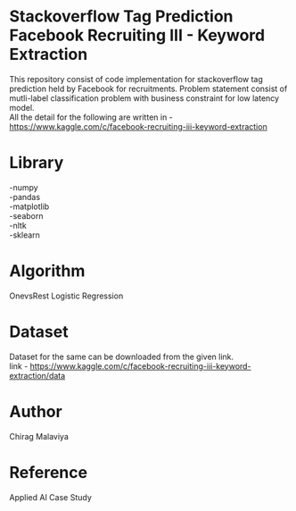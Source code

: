 # Stackoverflow Tag Prediction Facebook Recruiting III - Keyword Extraction
This repository consist of code implementation for stackoverflow tag prediction held by Facebook for recruitments. Problem statement consist of mutli-label classification problem with business constraint for low latency model.
<br>
All the detail for the following are written in - https://www.kaggle.com/c/facebook-recruiting-iii-keyword-extraction
<br>

# Library
 -numpy
 <br>
 -pandas
 <br>
 -matplotlib
 <br>
 -seaborn
 <br>
 -nltk
 <br>
 -sklearn
 <br>
 
# Algorithm 
OnevsRest Logistic Regression
<br>

# Dataset
Dataset for the same can be downloaded from the given link.<br>
link - https://www.kaggle.com/c/facebook-recruiting-iii-keyword-extraction/data
<br>

# Author
Chirag Malaviya<br>

# Reference
Applied AI Case Study

